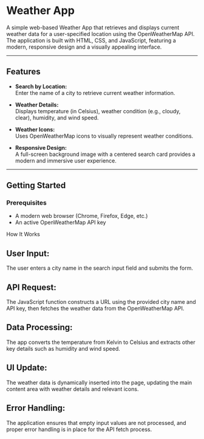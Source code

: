 # Weather App

A simple web-based Weather App that retrieves and displays current weather data for a user-specified location using the OpenWeatherMap API. The application is built with HTML, CSS, and JavaScript, featuring a modern, responsive design and a visually appealing interface.

---

## Features

- **Search by Location:**  
  Enter the name of a city to retrieve current weather information.
  
- **Weather Details:**  
  Displays temperature (in Celsius), weather condition (e.g., cloudy, clear), humidity, and wind speed.
  
- **Weather Icons:**  
  Uses OpenWeatherMap icons to visually represent weather conditions.
  
- **Responsive Design:**  
  A full-screen background image with a centered search card provides a modern and immersive user experience.

---

## Getting Started

### Prerequisites

- A modern web browser (Chrome, Firefox, Edge, etc.)
- An active OpenWeatherMap API key

How It Works
## User Input:
The user enters a city name in the search input field and submits the form.

## API Request:
The JavaScript function constructs a URL using the provided city name and API key, then fetches the weather data from the OpenWeatherMap API.

## Data Processing:
The app converts the temperature from Kelvin to Celsius and extracts other key details such as humidity and wind speed.

## UI Update:
The weather data is dynamically inserted into the page, updating the main content area with weather details and relevant icons.

## Error Handling:
The application ensures that empty input values are not processed, and proper error handling is in place for the API fetch process.